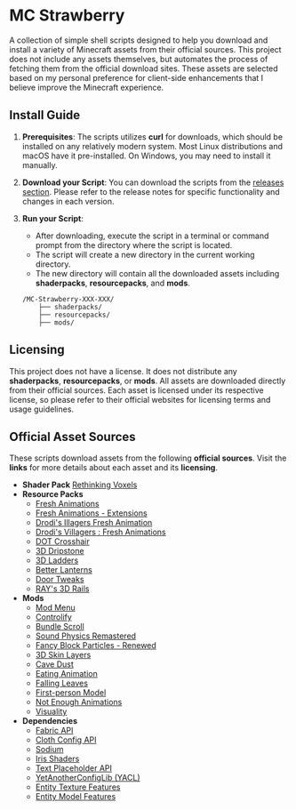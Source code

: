 # MC Strawberry
A collection of simple <!---batch/-->shell scripts designed to help you download and install a variety of Minecraft assets from their official sources.
This project does not include any assets themselves, but automates the process of fetching them from the official download sites.
These assets are selected based on my personal preference for client-side enhancements that I believe improve the Minecraft experience.

## Install Guide
1. **Prerequisites**:
   The scripts utilizes **curl** for downloads, which should be installed on any relatively modern system.
   Most Linux distributions and macOS have it pre-installed. On Windows, you may need to install it manually.

2. **Download your Script**:
   You can download the scripts from the [releases section](https://github.com/q4niel/MC-Strawberry/releases).
   Please refer to the release notes for specific functionality and changes in each version.

3. **Run your Script**:
    - After downloading, execute the script in a terminal or command prompt from the directory where the script is located.
    - The script will create a new directory in the current working directory.
    - The new directory will contain all the downloaded assets including **shaderpacks**, **resourcepacks**, and **mods**.
    ```
    /MC-Strawberry-XXX-XXX/
        ├── shaderpacks/
        ├── resourcepacks/
        ├── mods/
    ```

## Licensing
This project does not have a license.
It does not distribute any **shaderpacks**, **resourcepacks**, or **mods**.
All assets are downloaded directly from their official sources.
Each asset is licensed under its respective license, so please refer to their official websites for licensing terms and usage guidelines.

## Official Asset Sources
These scripts download assets from the following **official sources**. Visit the **links** for more details about each asset and its **licensing**.
- **Shader Pack** [Rethinking Voxels](https://modrinth.com/shader/rethinking-voxels/version/r0.1-beta5)
- **Resource Packs**
    - [Fresh Animations](https://modrinth.com/resourcepack/fresh-animations/version/1.9.2)
    - [Fresh Animations - Extensions](https://modrinth.com/resourcepack/fresh-animations-extensions/version/1.4.0)
    - [Drodi's Illagers Fresh Animation](https://modrinth.com/resourcepack/drodis-illagers-fresh-animation/version/4.8)
    - [Drodi's Villagers : Fresh Animations](https://modrinth.com/resourcepack/drodis-villagers-fa/version/2.7)
    - [DOT Crosshair](https://modrinth.com/resourcepack/dotcrosshair/version/1.1)
    - [3D Dripstone](https://modrinth.com/resourcepack/3ddripstone/version/1.0.1)
    - [3D Ladders](https://modrinth.com/resourcepack/3d-ladders/version/1.2+1.21)
    - [Better Lanterns](https://modrinth.com/resourcepack/better-lanterns/version/1.2+1.21)
    - [Door Tweaks](https://modrinth.com/resourcepack/door-tweaks/version/3.4.2)
    - [RAY's 3D Rails](https://modrinth.com/resourcepack/rays-3d-rails/version/2.2)
- **Mods**
    - [Mod Menu](https://modrinth.com/mod/modmenu/version/11.0.3)
    - [Controlify](https://modrinth.com/mod/controlify/version/2rYmDEEa)
    - [Bundle Scroll](https://modrinth.com/mod/bundle-scroll/version/1.1+1.21)
    - [Sound Physics Remastered](https://modrinth.com/mod/sound-physics-remastered/version/fabric-1.21.1-1.4.6)
    - [Fancy Block Particles - Renewed](https://modrinth.com/mod/fbp-renewed/version/21.0.1.2+fabric)
    - [3D Skin Layers](https://modrinth.com/mod/3dskinlayers/version/qC7fvdOC)
    - [Cave Dust](https://modrinth.com/mod/cave-dust/version/YS7mMAIj)
    - [Eating Animation](https://modrinth.com/mod/eating-animation/version/1.9.72)
    - [Falling Leaves](https://modrinth.com/mod/fallingleaves/version/1.16.4+1.21)
    - [First-person Model](https://modrinth.com/mod/first-person-model/version/v5yEYZCO)
    - [Not Enough Animations](https://modrinth.com/mod/not-enough-animations/version/pdbn4LOA)
    - [Visuality](https://modrinth.com/mod/visuality/version/0.7.7+1.21)
- **Dependencies**
    - [Fabric API](https://modrinth.com/mod/fabric-api/version/0.102.0+1.21)
    - [Cloth Config API](https://modrinth.com/mod/cloth-config/version/15.0.140+fabric)
    - [Sodium](https://modrinth.com/mod/sodium/version/mc1.21-0.5.9)
    - [Iris Shaders](https://modrinth.com/mod/iris/version/1.7.1+1.21)
    - [Text Placeholder API](https://modrinth.com/mod/placeholder-api/version/2.4.1+1.21)
    - [YetAnotherConfigLib (YACL)](https://modrinth.com/mod/yacl/version/3.6.2+1.21-fabric)
    - [Entity Texture Features](https://modrinth.com/mod/entitytexturefeatures/version/KmnvNiTO)
    - [Entity Model Features](https://modrinth.com/mod/entity-model-features/version/Qql6TI9W)